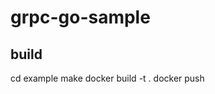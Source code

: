 # grpc-go-sample

## build
cd example 
make 
docker build -t <your repo> .
docker push <your repo> 
